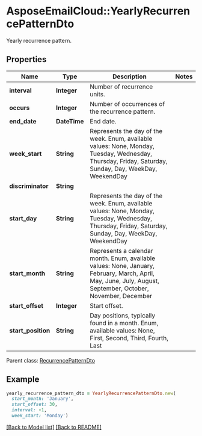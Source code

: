 # AsposeEmailCloud::YearlyRecurrencePatternDto

Yearly recurrence pattern.             

## Properties
Name | Type | Description | Notes
---- | ---- | ----------- | -----
**interval** |**Integer** | Number of recurrence units.              | 
**occurs** |**Integer** | Number of occurrences of the recurrence pattern.              | 
**end_date** |**DateTime** | End date.              | 
**week_start** |**String** | Represents the day of the week. Enum, available values: None, Monday, Tuesday, Wednesday, Thursday, Friday, Saturday, Sunday, Day, WeekDay, WeekendDay | 
**discriminator** |**String** |  | 
**start_day** |**String** | Represents the day of the week. Enum, available values: None, Monday, Tuesday, Wednesday, Thursday, Friday, Saturday, Sunday, Day, WeekDay, WeekendDay | 
**start_month** |**String** | Represents a calendar month. Enum, available values: None, January, February, March, April, May, June, July, August, September, October, November, December | 
**start_offset** |**Integer** | Start offset.              | 
**start_position** |**String** | Day positions, typically found in a month. Enum, available values: None, First, Second, Third, Fourth, Last | 

Parent class: [RecurrencePatternDto](RecurrencePatternDto.md)


## Example
```ruby
yearly_recurrence_pattern_dto = YearlyRecurrencePatternDto.new(
  start_month: 'January',
  start_offset: 30,
  interval: -1,
  week_start: 'Monday')
```


[[Back to Model list]](Models.md) [[Back to README]](README.md)
